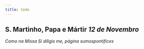 ```yaml
---
title: todo
---
```

<h2 class="text-center">S. Martinho, Papa e Mártir <em>12 de Novembro</em></h2>

<em>Como na Missa Si díligis me, página sumospontifices</em>